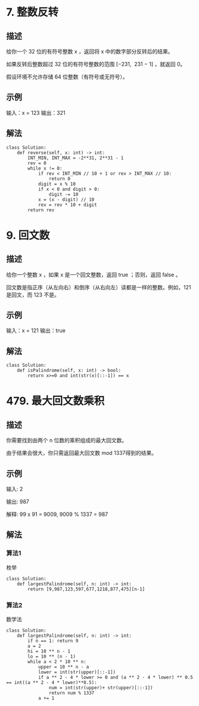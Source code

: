 # 7. 整数反转
## 描述
给你一个 32 位的有符号整数 x ，返回将 x 中的数字部分反转后的结果。

如果反转后整数超过 32 位的有符号整数的范围 [−231,  231 − 1] ，就返回 0。

假设环境不允许存储 64 位整数（有符号或无符号）。

## 示例
输入：x = 123
输出：321

## 解法
```python3 
class Solution:
    def reverse(self, x: int) -> int:
        INT_MIN, INT_MAX = -2**31, 2**31 - 1
        rev = 0
        while x != 0:
            if rev < INT_MIN // 10 + 1 or rev > INT_MAX // 10:
                return 0
            digit = x % 10
            if x < 0 and digit > 0:
                digit -= 10
            x = (x - digit) // 10
            rev = rev * 10 + digit
        return rev
```

# 9. 回文数
## 描述
给你一个整数 x ，如果 x 是一个回文整数，返回 true ；否则，返回 false 。

回文数是指正序（从左向右）和倒序（从右向左）读都是一样的整数。例如，121 是回文，而 123 不是。

## 示例
输入：x = 121
输出：true

## 解法
```python3
class Solution:
    def isPalindrome(self, x: int) -> bool:
        return x>=0 and int(str(x)[::-1]) == x
```

# 479. 最大回文数乘积
## 描述
你需要找到由两个 n 位数的乘积组成的最大回文数。

由于结果会很大，你只需返回最大回文数 mod 1337得到的结果。

## 示例
输入: 2

输出: 987

解释: 99 x 91 = 9009, 9009 % 1337 = 987

## 解法
### 算法1
枚举
```python3
class Solution:
    def largestPalindrome(self, n: int) -> int:
        return [9,987,123,597,677,1218,877,475][n-1]
```

### 算法2
数学法
```python3
class Solution:
    def largestPalindrome(self, n: int) -> int:
        if n == 1: return 9
        a = 2
        hi = 10 ** n - 1
        lo = 10 ** (n - 1)
        while a < 2 * 10 ** n:
            upper = 10 ** n - a
            lower = int(str(upper)[::-1])
            if a ** 2 - 4 * lower >= 0 and (a ** 2 - 4 * lower) ** 0.5 == int((a ** 2 - 4 * lower)**0.5):
                num = int(str(upper)+ str(upper)[::-1])
                return num % 1337
            a += 1
```
